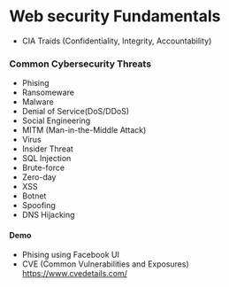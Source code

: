 # Web security Fundamentals
-  CIA Traids (Confidentiality, Integrity, Accountability)
### Common Cybersecurity Threats
- Phising
- Ransomeware
- Malware
- Denial of Service(DoS/DDoS)
- Social Engineering
- MITM (Man-in-the-Middle Attack)
- Virus
- Insider Threat
- SQL Injection
- Brute-force
- Zero-day
- XSS
- Botnet
- Spoofing
- DNS Hijacking

#### Demo
- Phising using Facebook UI
- CVE (Common Vulnerabilities and Exposures) https://www.cvedetails.com/
